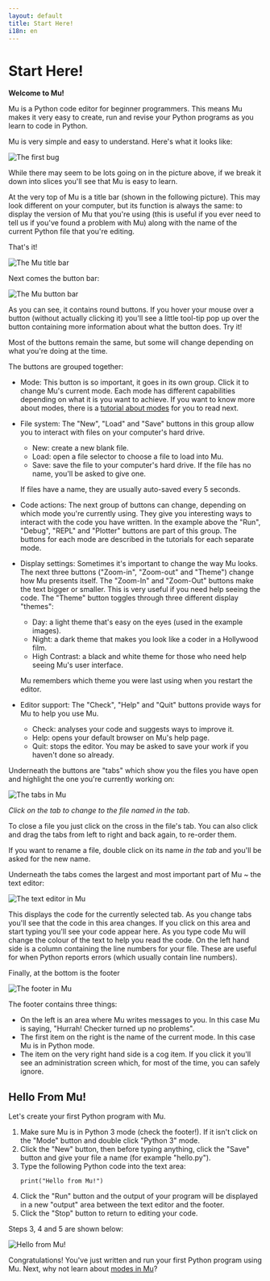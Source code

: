 ```yaml
---
layout: default
title: Start Here! 
i18n: en
---
```


# Start Here! 

**Welcome to Mu!**

Mu is a Python code editor for beginner programmers. This means Mu makes it
very easy to create, run and revise your Python programs as you learn to code
in Python.

Mu is very simple and easy to understand. Here's what it looks like:

<div class="row">
  <img src="/img/en/tutorials/mu_ui.png" alt="The first bug" class="img-responsive center-block img-rounded movie"/>
  <br/>
</div>

While there may seem to be lots going on in the picture above, if we break it
down into slices you'll see that Mu is easy to learn.

At the very top of Mu is a title bar (shown in the following picture). This may
look different on your computer, but its function is always the same: to
display the version of Mu that you're using (this is useful if you ever need
to tell us if you've found a problem with Mu) along with the name of the
current Python file that you're editing.

That's it!

<div class="row">
  <img src="/img/en/tutorials/mu_window_top.png" alt="The Mu title bar" class="img-responsive center-block img-rounded movie"/>
  <br/>
</div>

Next comes the button bar:

<div class="row">
  <img src="/img/en/tutorials/mu_buttons.png" alt="The Mu button bar" class="img-responsive center-block img-rounded movie"/>
  <br/>
</div>

As you can see, it contains round buttons. If you hover your mouse over a
button (without actually clicking it) you'll see a little tool-tip pop up over
the button containing more information about what the button does. Try it!

Most of the buttons remain the same, but some will change depending on what
you're doing at the time.

The buttons are grouped together:

* Mode: This button is so important, it goes in its own group. Click it to
  change Mu's current mode. Each mode has different capabilities depending on
  what it is you want to achieve. If you want to know more about modes, there
  is a [tutorial about modes](modes) for you to read next.

* File system: The "New", "Load" and "Save" buttons in this group allow you to
  interact with files on your computer's hard drive.
  * New: create a new blank file.
  * Load: open a file selector to choose a file to load into Mu.
  * Save: save the file to your computer's hard drive. If the file has no name,
    you'll be asked to give one.

  If files have a name, they are usually auto-saved every 5 seconds.

* Code actions: The next group of buttons can change, depending on
  which mode you're currently using. They give you interesting ways to interact
  with the code you have written. In the example above the "Run", "Debug",
  "REPL" and "Plotter" buttons are part of this group. The buttons for each
  mode are described in the tutorials for each separate mode.

* Display settings: Sometimes it's important to change the way Mu looks. The
  next three buttons ("Zoom-in", "Zoom-out" and "Theme") change how Mu presents
  itself. The "Zoom-In" and "Zoom-Out" buttons make the text bigger or smaller.
  This is very useful if you need help seeing the code. The "Theme" button
  toggles through three different display "themes":
  * Day: a light theme that's easy on the eyes (used in the example images).
  * Night: a dark theme that makes you look like a coder in a Hollywood film.
  * High Contrast: a black and white theme for those who need help seeing Mu's
  user interface.

  Mu remembers which theme you were last using when you restart the editor.

* Editor support: The "Check", "Help" and "Quit" buttons provide ways for Mu to
  help you use Mu.
  * Check: analyses your code and suggests ways to improve it.
  * Help: opens your default browser on Mu's help page.
  * Quit: stops the editor. You may be asked to save your work if you haven't
    done so already.

Underneath the buttons are "tabs" which show you the files you have open and
highlight the one you're currently working on:

<div class="row">
  <img src="/img/en/tutorials/mu_tabs.png" alt="The tabs in Mu" class="img-responsive center-block img-rounded movie"/>
  <br/>
</div>

*Click on the tab to change to the file named in the tab*.

To close a file you just click on the cross in the file's tab. You can also
click and drag the tabs from left to right and back again, to re-order them.

If you want to rename a file, double click on its name *in the tab* and you'll
be asked for the new name.

Underneath the tabs comes the largest and most important part of Mu ~ the
text editor:

<div class="row">
  <img src="/img/en/tutorials/mu_editor_widget.png" alt="The text editor in Mu" class="img-responsive center-block img-rounded movie"/>
  <br/>
</div>

This displays the code for the currently selected tab. As you change tabs
you'll see that the code in this area changes. If you click on this area and
start typing you'll see your code appear here. As you type code Mu will change
the colour of the text to help you read the code. On the left hand side is a
column containing the line numbers for your file. These are useful for when
Python reports errors (which usually contain line numbers).

Finally, at the bottom is the footer

<div class="row">
  <img src="/img/en/tutorials/mu_footer.png" alt="The footer in Mu" class="img-responsive center-block img-rounded movie"/>
  <br/>
</div>

The footer contains three things:

* On the left is an area where Mu writes messages to you. In this case Mu is
  saying, "Hurrah! Checker turned up no problems".
* The first item on the right is the name of the current mode. In this case Mu
  is in Python mode.
* The item on the very right hand side is a cog item. If you click it you'll
  see an administration screen which, for most of the time, you can safely
  ignore.

## Hello From Mu!

Let's create your first Python program with Mu.

1. Make sure Mu is in Python 3 mode (check the footer!). If it isn't click on
   the "Mode" button and double click "Python 3" mode.
2. Click the "New" button, then before typing anything, click the "Save" button
   and give your file a name (for example "hello.py").
3. Type the following Python code into the text area:
   ```
   print("Hello from Mu!")
   ```
4. Click the "Run" button and the output of your program will be displayed in
   a new "output" area between the text editor and the footer.
5. Click the "Stop" button to return to editing your code.

Steps 3, 4 and 5 are shown below:

<div class="row">
  <img src="/img/en//mu.gif" alt="Hello from Mu!" class="img-responsive center-block img-rounded movie"/>
  <br/>
</div>

Congratulations! You've just written and run your first Python program using
Mu. Next, why not learn about [modes in Mu](modes)?
